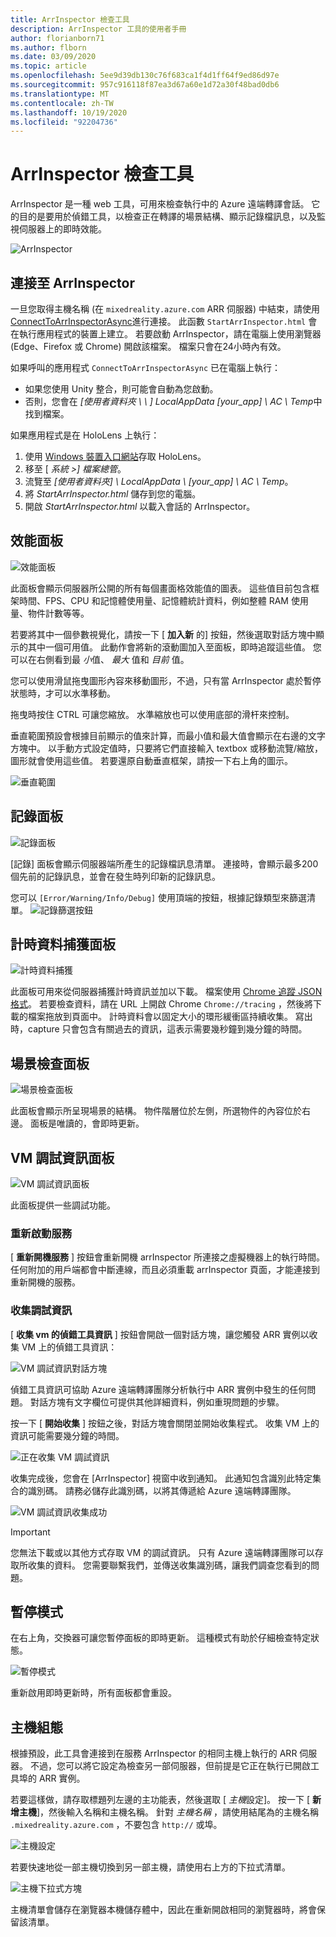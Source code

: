 ```yaml
---
title: ArrInspector 檢查工具
description: ArrInspector 工具的使用者手冊
author: florianborn71
ms.author: flborn
ms.date: 03/09/2020
ms.topic: article
ms.openlocfilehash: 5ee9d39db130c76f683ca1f4d1ff64f9ed86d97e
ms.sourcegitcommit: 957c916118f87ea3d67a60e1d72a30f48bad0db6
ms.translationtype: MT
ms.contentlocale: zh-TW
ms.lasthandoff: 10/19/2020
ms.locfileid: "92204736"
---
```

# <a name="the-arrinspector-inspection-tool"></a>ArrInspector 檢查工具

ArrInspector 是一種 web 工具，可用來檢查執行中的 Azure 遠端轉譯會話。 它的目的是要用於偵錯工具，以檢查正在轉譯的場景結構、顯示記錄檔訊息，以及監視伺服器上的即時效能。

![ArrInspector](./media/arr-inspector.png)

## <a name="connecting-to-the-arrinspector"></a>連接至 ArrInspector

一旦您取得主機名稱 (在 `mixedreality.azure.com` ARR 伺服器) 中結束，請使用 [ConnectToArrInspectorAsync](../../how-tos/frontend-apis.md#connect-to-arr-inspector)進行連接。 此函數 `StartArrInspector.html` 會在執行應用程式的裝置上建立。 若要啟動 ArrInspector，請在電腦上使用瀏覽器 (Edge、Firefox 或 Chrome) 開啟該檔案。 檔案只會在24小時內有效。

如果呼叫的應用程式 `ConnectToArrInspectorAsync` 已在電腦上執行：

* 如果您使用 Unity 整合，則可能會自動為您啟動。
* 否則，您會在 *[使用者資料夾 \\ \\ ] LocalAppData [your_app] \\ AC \\ Temp*中找到檔案。

如果應用程式是在 HoloLens 上執行：

1. 使用 [Windows 裝置入口網站](/windows/mixed-reality/using-the-windows-device-portal)存取 HoloLens。
1. 移至 [ *系統 >] 檔案總管*。
1. 流覽至 *[使用者資料夾] \\ LocalAppData \\ [your_app] \\ AC \\ Temp*。
1. 將 *StartArrInspector.html* 儲存到您的電腦。
1. 開啟 *StartArrInspector.html* 以載入會話的 ArrInspector。

## <a name="the-performance-panel"></a>效能面板

![效能面板](./media/performance-panel.png)

此面板會顯示伺服器所公開的所有每個畫面格效能值的圖表。 這些值目前包含框架時間、FPS、CPU 和記憶體使用量、記憶體統計資料，例如整體 RAM 使用量、物件計數等等。

若要將其中一個參數視覺化，請按一下 [ **加入新** 的] 按鈕，然後選取對話方塊中顯示的其中一個可用值。 此動作會將新的滾動圖加入至面板，即時追蹤這些值。 您可以在右側看到最 *小*值、 *最大* 值和 *目前* 值。

您可以使用滑鼠拖曳圖形內容來移動圖形，不過，只有當 ArrInspector 處於暫停狀態時，才可以水準移動。

拖曳時按住 CTRL 可讓您縮放。 水準縮放也可以使用底部的滑杆來控制。

垂直範圍預設會根據目前顯示的值來計算，而最小值和最大值會顯示在右邊的文字方塊中。 以手動方式設定值時，只要將它們直接輸入 textbox 或移動流覽/縮放，圖形就會使用這些值。 若要還原自動垂直框架，請按一下右上角的圖示。

![垂直範圍](./media/vertical-range.png)

## <a name="the-log-panel"></a>記錄面板

![記錄面板](./media/log-panel.png)

[記錄] 面板會顯示伺服器端所產生的記錄檔訊息清單。 連接時，會顯示最多200個先前的記錄訊息，並會在發生時列印新的記錄訊息。

您可以 `[Error/Warning/Info/Debug]` 使用頂端的按鈕，根據記錄類型來篩選清單。
![記錄篩選按鈕](./media/log-filter.png)

## <a name="the-timing-data-capture-panel"></a>計時資料捕獲面板

![計時資料捕獲](./media/timing-data-capture.png)

此面板可用來從伺服器捕獲計時資訊並加以下載。 檔案使用 [Chrome 追蹤 JSON 格式](https://docs.google.com/document/d/1CvAClvFfyA5R-PhYUmn5OOQtYMH4h6I0nSsKchNAySU/edit)。 若要檢查資料，請在 URL 上開啟 Chrome `Chrome://tracing` ，然後將下載的檔案拖放到頁面中。 計時資料會以固定大小的環形緩衝區持續收集。 寫出時，capture 只會包含有關過去的資訊，這表示需要幾秒鐘到幾分鐘的時間。

## <a name="the-scene-inspection-panel"></a>場景檢查面板

![場景檢查面板](./media/scene-inspection-panel.png)

此面板會顯示所呈現場景的結構。 物件階層位於左側，所選物件的內容位於右邊。 面板是唯讀的，會即時更新。

## <a name="the-vm-debug-information-panel"></a>VM 調試資訊面板

![VM 調試資訊面板](./media/state-debugger-panel.png)

此面板提供一些調試功能。

### <a name="restart-service"></a>重新啟動服務

[ **重新開機服務** ] 按鈕會重新開機 arrInspector 所連接之虛擬機器上的執行時間。 任何附加的用戶端都會中斷連線，而且必須重載 arrInspector 頁面，才能連接到重新開機的服務。

### <a name="collect-debug-information"></a>收集調試資訊

[ **收集 vm 的偵錯工具資訊** ] 按鈕會開啟一個對話方塊，讓您觸發 ARR 實例以收集 VM 上的偵錯工具資訊：

![VM 調試資訊對話方塊](./media/state-debugger-dialog.png)

偵錯工具資訊可協助 Azure 遠端轉譯團隊分析執行中 ARR 實例中發生的任何問題。 對話方塊有文字欄位可提供其他詳細資料，例如重現問題的步驟。

按一下 [ **開始收集** ] 按鈕之後，對話方塊會關閉並開始收集程式。 收集 VM 上的資訊可能需要幾分鐘的時間。

![正在收集 VM 調試資訊](./media/state-debugger-panel-in-progress.png)

收集完成後，您會在 [ArrInspector] 視窗中收到通知。 此通知包含識別此特定集合的識別碼。 請務必儲存此識別碼，以將其傳遞給 Azure 遠端轉譯團隊。

![VM 調試資訊收集成功](./media/state-debugger-snackbar-success.png)

> [!IMPORTANT]
> 您無法下載或以其他方式存取 VM 的調試資訊。 只有 Azure 遠端轉譯團隊可以存取所收集的資料。 您需要聯繫我們，並傳送收集識別碼，讓我們調查您看到的問題。

## <a name="pause-mode"></a>暫停模式

在右上角，交換器可讓您暫停面板的即時更新。 這種模式有助於仔細檢查特定狀態。

![暫停模式](./media/pause-mode.png)

重新啟用即時更新時，所有面板都會重設。

## <a name="host-configuration"></a>主機組態

根據預設，此工具會連接到在服務 ArrInspector 的相同主機上執行的 ARR 伺服器。 不過，您可以將它設定為檢查另一部伺服器，但前提是它正在執行已開啟工具埠的 ARR 實例。

若要這樣做，請存取標題列左邊的主功能表，然後選取 [ *主機*設定]。 按一下 [ **新增主機**]，然後輸入名稱和主機名稱。 針對 *主機名稱* ，請使用結尾為的主機名稱 `.mixedreality.azure.com` ，不要包含 `http://` 或埠。

![主機設定](./media/host-configuration.png)

若要快速地從一部主機切換到另一部主機，請使用右上方的下拉式清單。

![主機下拉式方塊](./media/host-switch-combo.png)

主機清單會儲存在瀏覽器本機儲存體中，因此在重新開啟相同的瀏覽器時，將會保留該清單。